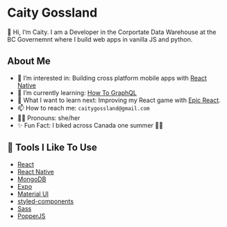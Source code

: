 # Caity Gossland

👋 Hi, I’m Caity. I am a Developer in the Corportate Data Warehouse at the BC Governemnt where I build web apps in vanilla JS and python.

## About Me

- 👀 I’m interested in: Building cross platform mobile apps with [React Native](https://reactnative.dev/)
- 🌱 I’m currently learning: [How To GraphQL](https://www.howtographql.com/)
- 🤔 What I want to learn next: Improving my React game with [Epic React](https://epicreact.dev/).
- 📫 How to reach me: `caitygossland@gmail.com`
- 🙋‍♀️ Pronouns: she/her
- ✨ Fun Fact: I biked across Canada one summer 🚴‍♀️

## 🔧 Tools I Like To Use

- [React](https://reactjs.org/)
- [React Native](https://reactnative.dev/)
- [MongoDB](https://www.mongodb.com/)
- [Expo](https://expo.dev/)
- [Material UI](https://mui.com/)
- [styled-components](https://styled-components.com/)
- [Sass](https://sass-lang.com/)
- [PopperJS](https://popper.js.org/)
